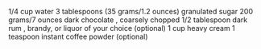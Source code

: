  1/4 cup water
 3 tablespoons (35 grams/1.2 ounces) granulated sugar
 200 grams/7 ounces dark chocolate , coarsely chopped
 1/2 tablespoon dark rum , brandy, or liquor of your choice (optional)
 1 cup heavy cream
 1 teaspoon instant coffee powder (optional)